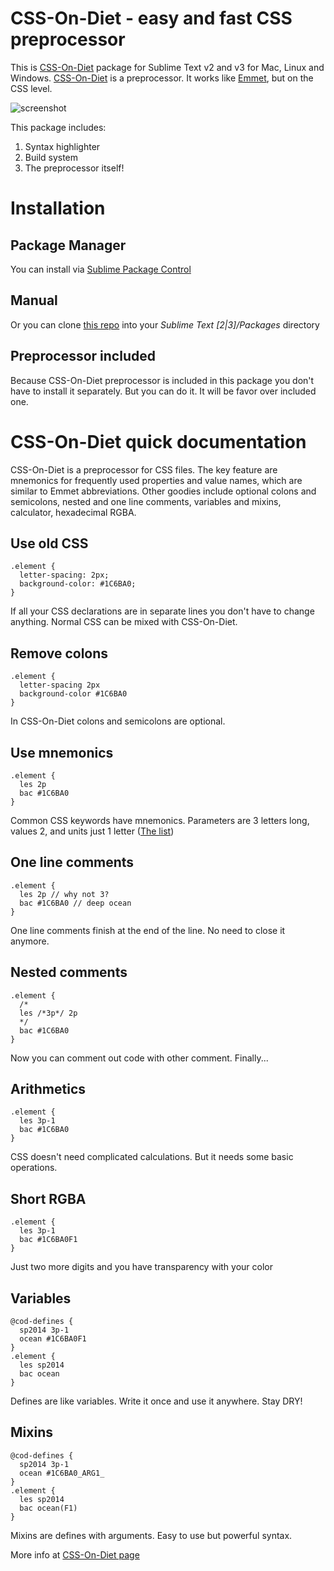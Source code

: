 CSS-On-Diet - easy and fast CSS preprocessor
============================================

This is [CSS-On-Diet](http://www.cofoh.com/css-on-diet) package for Sublime Text v2 and v3 for Mac, Linux and Windows. 
[CSS-On-Diet](http://www.cofoh.com/css-on-diet) is a preprocessor. It works like [Emmet](http://emmet.io/), but on the CSS level.  

![screenshot](https://raw.github.com/wyderkat/css-on-diet--sublime-text/master/screenshot.gif)

This package includes:

1.  Syntax highlighter
2.  Build system
3.  The preprocessor itself!

Installation
============

Package Manager
---------------
You can install via [Sublime Package Control](http://wbond.net/sublime_packages/package_control)

Manual
------
Or you can clone [this repo](https://github.com/wyderkat/css-on-diet--sublime-text) into your *Sublime Text [2|3]/Packages* directory

Preprocessor included
---------------------
Because CSS-On-Diet preprocessor is included in this package you don't have to install it separately. But you can do it. It will be favor over included one.

CSS-On-Diet quick documentation
===============================

CSS-On-Diet is a preprocessor for CSS files. The key feature are mnemonics for frequently used properties and value names, which are similar to Emmet abbreviations. Other goodies include optional colons and semicolons, nested and one line comments, variables and mixins, calculator, hexadecimal RGBA.

Use old CSS
-----------

    .element {
      letter-spacing: 2px;
      background-color: #1C6BA0;
    }

If all your CSS declarations are in separate lines you don't have to change anything. Normal CSS can be mixed with CSS-On-Diet.

Remove colons
-------------

    .element {
      letter-spacing 2px
      background-color #1C6BA0
    }

In CSS-On-Diet colons and semicolons are optional.

Use mnemonics
-------------

    .element {
      les 2p
      bac #1C6BA0
    }

Common CSS keywords have mnemonics. Parameters are 3 letters long, values 2, and units just 1 letter ([The list](http://www.cofoh.com/css-on-diet-LATEST))

One line comments
-----------------

    .element {
      les 2p // why not 3?
      bac #1C6BA0 // deep ocean
    }

One line comments finish at the end of the line. No need to close it anymore.

Nested comments
---------------

    .element {
      /*
      les /*3p*/ 2p
      */
      bac #1C6BA0
    }

Now you can comment out code with other comment. Finally...

Arithmetics
-----------

    .element {
      les 3p-1
      bac #1C6BA0
    }

CSS doesn't need complicated calculations. But it needs some basic operations.

Short RGBA
----------

    .element {
      les 3p-1
      bac #1C6BA0F1
    }

Just two more digits and you have transparency with your color

Variables
---------

    @cod-defines {
      sp2014 3p-1
      ocean #1C6BA0F1
    }
    .element {
      les sp2014
      bac ocean
    }

Defines are like variables. Write it once and use it anywhere. Stay DRY!

Mixins
------

    @cod-defines {
      sp2014 3p-1
      ocean #1C6BA0_ARG1_
    }
    .element {
      les sp2014
      bac ocean(F1)
    }

Mixins are defines with arguments. Easy to use but powerful syntax.

More info at [CSS-On-Diet page](http://www.cofoh.com/css-on-diet)
